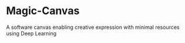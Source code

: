 # Magic-Canvas
A software canvas enabling creative expression with minimal resources using Deep Learning

